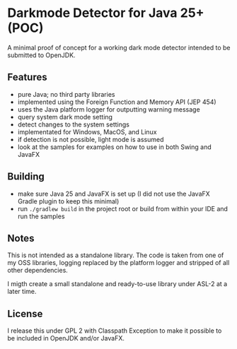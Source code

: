 Darkmode Detector for Java 25+ (POC)
====================================

A minimal proof of concept for a working dark mode detector intended to be submitted to OpenJDK.

Features
--------

- pure Java; no third party libraries
- implemented using the Foreign Function and Memory API (JEP 454)
- uses the Java platform logger for outputting warning message
- query system dark mode setting
- detect changes to the system settings
- implementated for Windows, MacOS, and Linux
- if detection is not possible, light mode is assumed
- look at the samples for examples on how to use in both Swing and JavaFX

Building
--------

- make sure Java 25 and JavaFX is set up (I did not use the JavaFX Gradle plugin to keep this minimal)
- run `./gradlew build` in the project root or build from within your IDE and run the samples

Notes
-----

This is not intended as a standalone library. The code is taken from one of my OSS libraries, logging
replaced by the platform logger and stripped of all other dependencies.

I migth create a small standalone and ready-to-use library under ASL-2 at a later time.

License
-------

I release this under GPL 2 with Classpath Exception to make it possible to be included in OpenJDK and/or JavaFX.

